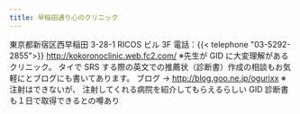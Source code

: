 ```yaml
---
title: 早稲田通り心のクリニック
---
```


東京都新宿区西早稲田 3-28-1 RICOS ビル 3F
電話：{{< telephone "03-5292-2855">}}
<http://kokoronoclinic.web.fc2.com/>
※先生が GID に大変理解があるクリニック。
タイで SRS する際の英文での推薦状（診断書）作成の相談もお気 軽にとブログにも書いてあります。
ブログ → <http://blog.goo.ne.jp/ogurixx>
※注射はできないが、
注射してくれる病院を紹介してもらえるらしい
GID 診断書も１日で取得できるとの噂あり
